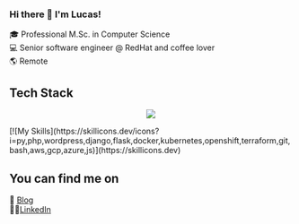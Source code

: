 ### Hi there 👋 I'm Lucas!

:mortar_board: Professional M.Sc. in Computer Science  
:computer: Senior software engineer @ RedHat and coffee lover  
:earth_americas: Remote  

## Tech Stack
<p align="center">
  <a href="https://skillicons.dev">
    <img src="https://skillicons.dev/icons?i=py,php,wordpress,django,flask,docker,kubernetes,openshift,terraform,git,bash,aws,gcp,azure,js" />
  </a>
</p>
[![My Skills](https://skillicons.dev/icons?i=py,php,wordpress,django,flask,docker,kubernetes,openshift,terraform,git,bash,aws,gcp,azure,js)](https://skillicons.dev)


## You can find me on
:link: [Blog](https://bacciotti.com)  
:man_technologist:[LinkedIn](https://www.linkedin.com/in/lucasbacciotti/)  

<!--
**bacciotti/bacciotti** is a ✨ _special_ ✨ repository because its `README.md` (this file) appears on your GitHub profile.
-->
